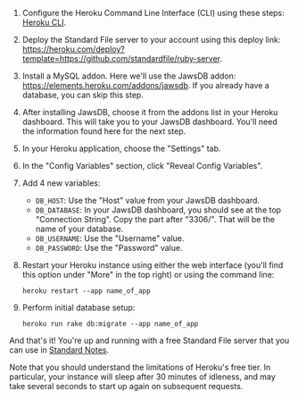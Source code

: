 1. Configure the Heroku Command Line Interface (CLI) using these steps: [Heroku CLI](https://devcenter.heroku.com/articles/heroku-cli).

1. Deploy the Standard File server to your account using this deploy link: https://heroku.com/deploy?template=https://github.com/standardfile/ruby-server.

1. Install a MySQL addon. Here we'll use the JawsDB addon: https://elements.heroku.com/addons/jawsdb. If you already have a database, you can skip this step.

1. After installing JawsDB, choose it from the addons list in your Heroku dashboard. This will take you to your JawsDB dashboard. You'll need the information found here for the next step.

1. In your Heroku application, choose the "Settings" tab.

1. In the "Config Variables" section, click "Reveal Config Variables".

1. Add 4 new variables:

	- `DB_HOST`: Use the "Host" value from your JawsDB dashboard.
	- `DB_DATABASE`: In your JawsDB dashboard, you should see at the top "Connection String". Copy the part after "3306/". That will be the name of your database.
	- `DB_USERNAME`: Use the "Username" value.
	- `DB_PASSWORD`: Use the "Password" value.

1. Restart your Heroku instance using either the web interface (you'll find this option under "More" in the top right) or using the command line:

	```
	heroku restart --app name_of_app
	```

1. Perform initial database setup:

	```
	heroku run rake db:migrate --app name_of_app
	```

And that's it! You're up and running with a free Standard File server that you can use in [Standard Notes](https://standardnotes.org).

Note that you should understand the limitations of Heroku's free tier. In particular, your instance will sleep after 30 minutes of idleness, and may take several seconds to start up again on subsequent requests.
